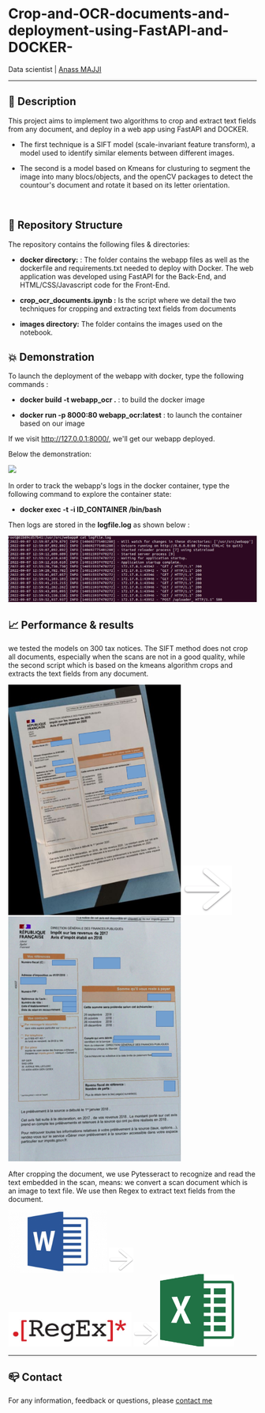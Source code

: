 # Crop-and-OCR-documents-and-deployment-using-FastAPI-and-DOCKER-

Data scientist | [Anass MAJJI](https://www.linkedin.com/in/anass-majji-729773157/)
***

## :monocle_face: Description
This project aims to implement two algorithms to crop and extract text fields from any document, and deploy in a web app using FastAPI and DOCKER.

- The first technique is a SIFT model (scale-invariant feature transform), a model used to identify similar elements between different images.


- The second is a model based on Kmeans for clusturing to segment the image into many blocs/objects, and the openCV packages to detect the countour's document and rotate it based on its letter orientation. 

 </br>

 

## :rocket: Repository Structure
The repository contains the following files & directories:
- **docker directory:** : The folder contains the webapp files as well as the dockerfile and requirements.txt needed to deploy with Docker. The web application was developed using FastAPI for the Back-End, and HTML/CSS/Javascript code for the Front-End.


- **crop_ocr_documents.ipynb :** Is the script where we detail the two techniques for cropping and extracting text fields from documents

- **images directory:** The folder contains the images used on the notebook.



## :collision: Demonstration 

To launch the deployment of the webapp with docker, type the following commands : 


 - **docker build -t webapp_ocr .**  : to build the docker image

 - **docker run -p 8000:80 webapp_ocr:latest** : to launch the container based on our image

 If we visit http://127.0.0.1:8000/, we'll get our webapp deployed.

Below the demonstration:

![](images/gif.gif)


In order to track the webapp's logs in the docker container, type the following command to explore the container state: 

 - **docker exec -t -i ID_CONTAINER /bin/bash**

Then logs are stored in the **logfile.log** as shown below : 
<p float="left">
  <img src="images/logs.png" width="600" />
</p>



## :chart_with_upwards_trend: Performance & results



we tested the models on 300 tax notices. The SIFT method does not crop all documents, especially when the scans are not in a good quality, while the second script which is based on the kmeans algorithm crops and extracts the text fields from any document. 


<p float="left">
  <img src="images/1__1_v2.png" width="350" />
    <img src="images/fleche_1.png" width="100" /> 
  <img src="images/corners_v2.png" width="350" /> 
</p>

After cropping the document, we use Pytesseract to recognize and read the text embedded in the scan, means: we convert a scan document which is an image to text file. We use then Regex to extract text fields from the document.

<p float="left">
  <img src="images/word.png" width="200" />
  <img src="images/fleche_1.png" width="50" /> 
  <img src="images/regex.png" width="250" /> 
  <img src="images/fleche_1.png" width="50" /> 
  <img src="images/excel.png" width="150" /> 
</p>


---
## :mailbox_closed: Contact
For any information, feedback or questions, please [contact me][anass-email]





[anass-email]: mailto:anassmajji34@gmail.com

